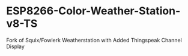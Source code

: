 # ESP8266-Color-Weather-Station-v8-TS
Fork of Squix/Fowlerk Weatherstation with Added Thingspeak Channel Display
